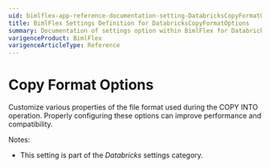 ```yaml
---
uid: bimlflex-app-reference-documentation-setting-DatabricksCopyFormatOptions
title: BimlFlex Settings Definition for DatabricksCopyFormatOptions
summary: Documentation of settings option within BimlFlex for DatabricksCopyFormatOptions
varigenceProduct: BimlFlex
varigenceArticleType: Reference
---
```


# Copy Format Options

Customize various properties of the file format used during the COPY INTO operation. Properly configuring these options can improve performance and compatibility.

Notes:

* This setting is part of the *Databricks* settings category.

